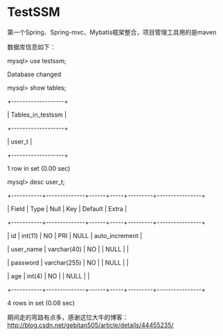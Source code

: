 # TestSSM
第一个Spring、Spring-mvc、Mybatis框架整合，项目管理工具用的是maven

数据库信息如下：

mysql> use testssm;

Database changed

mysql> show tables;

+-------------------+

| Tables_in_testssm |

+-------------------+

| user_t            |

+-------------------+

1 row in set (0.00 sec)


mysql> desc user_t;

+-----------+--------------+------+-----+---------+----------------+

| Field     | Type         | Null | Key | Default | Extra          |

+-----------+--------------+------+-----+---------+----------------+

| id        | int(11)      | NO   | PRI | NULL    | auto_increment |

| user_name | varchar(40)  | NO   |     | NULL    |                |

| password  | varchar(255) | NO   |     | NULL    |                |

| age       | int(4)       | NO   |     | NULL    |                |

+-----------+--------------+------+-----+---------+----------------+

4 rows in set (0.08 sec)


期间走的弯路有点多，感谢这位大牛的博客：http://blog.csdn.net/gebitan505/article/details/44455235/
